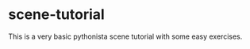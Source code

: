 scene-tutorial
==============

This is a very basic pythonista scene tutorial with some easy exercises.